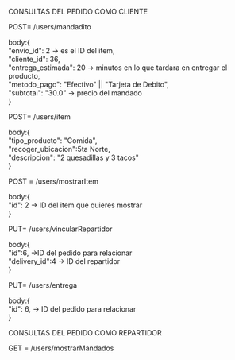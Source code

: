 CONSULTAS DEL PEDIDO COMO CLIENTE

POST= /users/mandadito

body:{\
  "envio_id": 2 -> es el ID del item,\
  "cliente_id": 36,\
  "entrega_estimada": 20 -> minutos en lo que tardara en entregar el producto,\
  "metodo_pago": "Efectivo" || "Tarjeta de Debito",\
  "subtotal": "30.0" -> precio del mandado\
}

POST= /users/item

body:{\
  "tipo_producto": "Comida",\
  "recoger_ubicacion":5ta Norte,\
  "descripcion": "2 quesadillas y 3 tacos"\
}

POST = /users/mostrarItem

body:{\
    "id": 2 -> ID del item que quieres mostrar  
\}

PUT= /users/vincularRepartidor

body:{\
  "id":6, ->ID del pedido para relacionar\
  "delivery_id":4 -> ID del repartidor\
}

PUT= /users/entrega

body:{\
  "id": 6, -> ID del pedido para relacionar\
}


CONSULTAS DEL PEDIDO COMO REPARTIDOR

GET = /users/mostrarMandados
